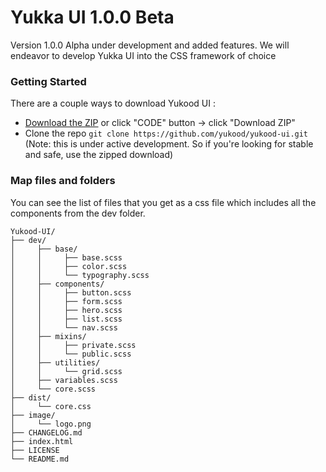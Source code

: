 # Yukka UI 1.0.0 Beta

Version 1.0.0 Alpha under development and added features. We will endeavor to develop Yukka UI into the CSS framework of choice

### Getting Started

There are a couple ways to download Yukood UI :

* [Download the ZIP](https://github.com/yukood/yukood-ui/archive/refs/heads/main.zip) or click "CODE" button -> click "Download ZIP"
* Clone the repo ```git clone https://github.com/yukood/yukood-ui.git``` (Note: this is under active development. So if you're looking for stable and safe, use the zipped download)

### Map files and folders

You can see the list of files that you get as a css file which includes all the components from the dev folder.

```
Yukood-UI/
├── dev/
│     ├── base/
│     │     ├── base.scss
│     │     ├── color.scss
│     │     └── typography.scss
│     ├── components/
│     │     ├── button.scss
│     │     ├── form.scss
│     │     ├── hero.scss
│     │     ├── list.scss
│     │     └── nav.scss
│     ├── mixins/
│     │     ├── private.scss
│     │     └── public.scss
│     ├── utilities/
│     │     └── grid.scss
│     ├── variables.scss
│     └── core.scss
├── dist/
│     └── core.css
├── image/
│     └── logo.png
├── CHANGELOG.md
├── index.html
├── LICENSE
└── README.md
```
